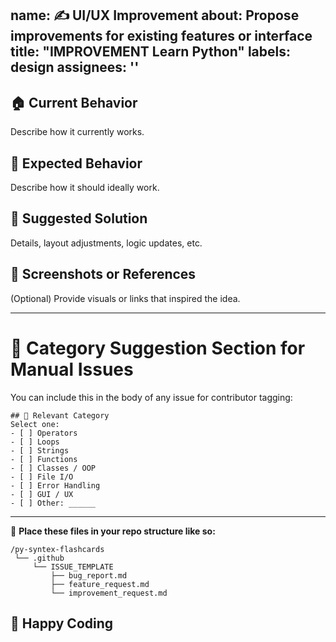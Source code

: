 name: ✍️ UI/UX Improvement
about: Propose improvements for existing features or interface
title: "IMPROVEMENT Learn Python"
labels: design
assignees: ''
---

## 🏠 Current Behavior
Describe how it currently works.

## 🚀 Expected Behavior
Describe how it should ideally work.

## 🤧 Suggested Solution
Details, layout adjustments, logic updates, etc.

## 🎨 Screenshots or References
(Optional) Provide visuals or links that inspired the idea.

---

# 📌 Category Suggestion Section for Manual Issues

You can include this in the body of any issue for contributor tagging:

```
## 📂 Relevant Category
Select one:
- [ ] Operators
- [ ] Loops
- [ ] Strings
- [ ] Functions
- [ ] Classes / OOP
- [ ] File I/O
- [ ] Error Handling
- [ ] GUI / UX
- [ ] Other: ______
```

---

📙 **Place these files in your repo structure like so:**
```
/py-syntex-flashcards
 └── .github
     └── ISSUE_TEMPLATE
         ├── bug_report.md
         ├── feature_request.md
         └── improvement_request.md
```
## 🚀 Happy Coding 
